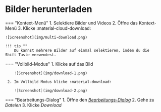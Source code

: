 # Bilder herunterladen #

=== "Kontext-Menü"
     1. Selektiere Bilder und Videos
     2. Öffne das Kontext-Menü
     3. Klicke :material-cloud-download:

    ![Screenshot](img/multi-download.png)
    
    !!! tip ""
        Du kannst mehrere Bilder auf einmal selektieren, indem du die Shift Taste verwendest.

=== "Vollbild-Modus"
     1. Klicke auf das Bild

        ![Screenshot](img/download-1.png)
    
     2. Im Vollbild Modus klicke :material-download:

        ![Screenshot](img/download-2.png)

=== "Bearbeitungs-Dialog"
     1. Öffne den [*Bearbeitungs-Dialog*](edit.md)
     2. Gehe zu *Dateien*
     3. Klicke *Download*


